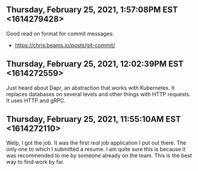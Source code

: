 ## Thursday, February 25, 2021, 1:57:08PM EST <1614279428>

Good read on format for commit messages:

* <https://chris.beams.io/posts/git-commit/>

## Thursday, February 25, 2021, 12:02:39PM EST <1614272559>

Just heard about Dapr, an abstraction that works with Kubernetes. It
replaces databases on several levels and other things with HTTP
requests. It uses HTTP and gRPC.

## Thursday, February 25, 2021, 11:55:10AM EST <1614272110>

Welp, I got the job. It was the first *real* job application I put out
there. The only one to which I submitted a resume. I am quite sure this
is because it was recommended to me by someone already on the team. This
is the best way to find work by far.

